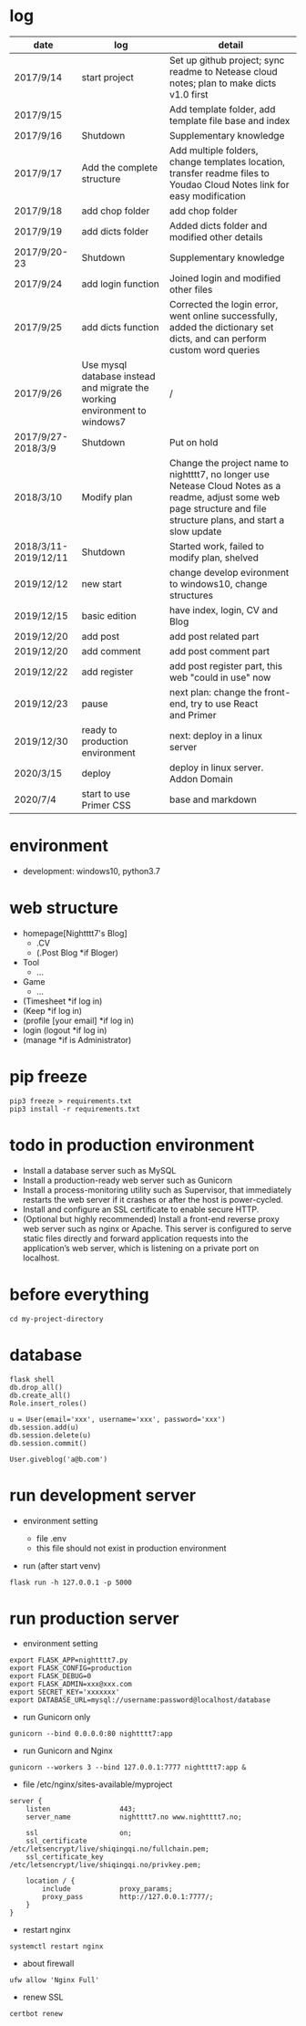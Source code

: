 # log

| date                 | log                                                                        | detail                                                                                                                                                                |
| -------------------- | -------------------------------------------------------------------------- | --------------------------------------------------------------------------------------------------------------------------------------------------------------------- |
| 2017/9/14            | start project                                                              | Set up github project; sync readme to Netease cloud notes; plan to make dicts v1.0 first                                                                              |
| 2017/9/15            |                                                                            | Add template folder, add template file base and index                                                                                                                 |
| 2017/9/16            | Shutdown                                                                   | Supplementary knowledge                                                                                                                                               |
| 2017/9/17            | Add the complete structure                                                 | Add multiple folders, change templates location, transfer readme files to Youdao Cloud Notes link for easy modification                                               |
| 2017/9/18            | add chop folder                                                            | add chop folder                                                                                                                                                       |
| 2017/9/19            | add dicts folder                                                           | Added dicts folder and modified other details                                                                                                                         |
| 2017/9/20-23         | Shutdown                                                                   | Supplementary knowledge                                                                                                                                               |
| 2017/9/24            | add login function                                                         | Joined login and modified other files                                                                                                                                 |
| 2017/9/25            | add dicts function                                                         | Corrected the login error, went online successfully, added the dictionary set dicts, and can perform custom word queries                                              |
| 2017/9/26            | Use mysql database instead and migrate the working environment to windows7 | /                                                                                                                                                                     |
| 2017/9/27-2018/3/9   | Shutdown                                                                   | Put on hold                                                                                                                                                           |
| 2018/3/10            | Modify plan                                                                | Change the project name to nightttt7, no longer use Netease Cloud Notes as a readme, adjust some web page structure and file structure plans, and start a slow update |
| 2018/3/11-2019/12/11 | Shutdown                                                                   | Started work, failed to modify plan, shelved                                                                                                                          |
| 2019/12/12           | new start                                                                  | change develop evironment to windows10, change structures                                                                                                             |
| 2019/12/15           | basic edition                                                              | have index, login, CV and Blog                                                                                                                                        |
| 2019/12/20           | add post                                                                   | add post related part                                                                                                                                                 |
| 2019/12/20           | add comment                                                                | add post comment part                                                                                                                                                 |
| 2019/12/22           | add register                                                               | add post register part, this web "could in use" now                                                                                                                   |
| 2019/12/23           | pause                                                                      | next plan: change the front-end, try to use React and Primer                                                                                                          |
| 2019/12/30           | ready to production environment                                            | next: deploy in a linux server                                                                                                                                        |
| 2020/3/15            | deploy                                                                     | deploy in linux server. Addon Domain                                                                                                                                  |
| 2020/7/4             | start to use Primer CSS                                                    | base and markdown                                                                                                                                                     |

# environment

- development: windows10, python3.7

# web structure

- homepage[Nightttt7's Blog]
    - .CV
    - (.Post Blog *if Bloger)
- Tool
    - ...
- Game
    - ...
- (Timesheet *if log in)
- (Keep *if log in)
- (profile [your email] *if log in)
- login (logout *if log in)
- (manage *if is Administrator)

# pip freeze

```
pip3 freeze > requirements.txt
pip3 install -r requirements.txt
```

# todo in production environment

- Install a database server such as MySQL 
- Install a production-ready web server such as Gunicorn 
- Install a process-monitoring utility such as Supervisor, that immediately restarts the web server if it crashes or after the host is power-cycled.
- Install and configure an SSL certificate to enable secure HTTP. 
- (Optional but highly recommended) Install a front-end reverse proxy web server such as nginx or Apache. This server is configured to serve static files directly and forward application requests into the application’s web server, which is listening on a private port on localhost.

# before everything

```
cd my-project-directory
```

# database

```
flask shell
db.drop_all()
db.create_all()
Role.insert_roles()

u = User(email='xxx', username='xxx', password='xxx')
db.session.add(u)
db.session.delete(u)
db.session.commit()

User.giveblog('a@b.com')
```

# run development server

- environment setting
    - file .env
    - this file should not exist in production environment

- run (after start venv)
```
flask run -h 127.0.0.1 -p 5000
```

# run production server

- environment setting

```
export FLASK_APP=nightttt7.py
export FLASK_CONFIG=production
export FLASK_DEBUG=0
export FLASK_ADMIN=xxx@xxx.com
export SECRET_KEY='xxxxxxx'
export DATABASE_URL=mysql://username:password@localhost/database
```

- run Gunicorn only

```
gunicorn --bind 0.0.0.0:80 nightttt7:app
```

- run Gunicorn and Nginx

```
gunicorn --workers 3 --bind 127.0.0.1:7777 nightttt7:app &
```

- file /etc/nginx/sites-available/myproject

```
server {
    listen                 443;
    server_name            nightttt7.no www.nightttt7.no;

    ssl                    on;
    ssl_certificate        /etc/letsencrypt/live/shiqingqi.no/fullchain.pem;
    ssl_certificate_key    /etc/letsencrypt/live/shiqingqi.no/privkey.pem;

    location / {
        include            proxy_params;
        proxy_pass         http://127.0.0.1:7777/;
    }
}
```

- restart nginx

```
systemctl restart nginx
```

- about firewall

```
ufw allow 'Nginx Full'
```

- renew SSL

```
certbot renew
```
